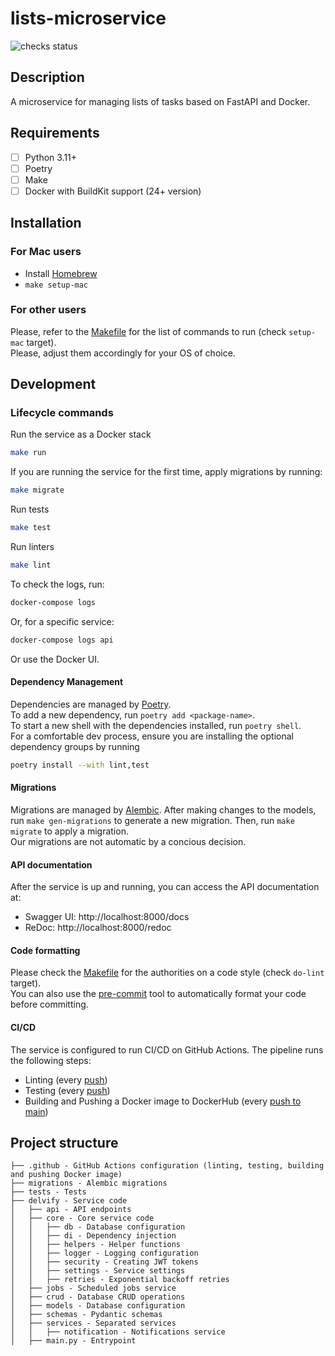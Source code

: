 # lists-microservice

![checks status](https://github.com/delvify-assessment/lists-microservice/actions/workflows/pr.yml/badge.svg)

## Description

A microservice for managing lists of tasks based on FastAPI and Docker.

## Requirements

- [ ] Python 3.11+
- [ ] Poetry
- [ ] Make
- [ ] Docker with BuildKit support (24+ version)

## Installation

### For Mac users

* Install [Homebrew](https://brew.sh/)
* `make setup-mac`

### For other users

Please, refer to the [Makefile](Makefile) for the list of commands to run (check `setup-mac` target).  
Please, adjust them accordingly for your OS of choice.

## Development

### Lifecycle commands

Run the service as a Docker stack

```bash
make run 
```

If you are running the service for the first time, apply migrations by running:

```bash
make migrate
```

Run tests

```bash
make test
```

Run linters

```bash
make lint
```

To check the logs, run:

```bash
docker-compose logs
```

Or, for a specific service:

```bash
docker-compose logs api
```

Or use the Docker UI.

#### Dependency Management

Dependencies are managed by [Poetry](https://python-poetry.org/).     
To add a new dependency, run `poetry add <package-name>`.  
To start a new shell with the dependencies installed, run `poetry shell`.  
For a comfortable dev process, ensure you are installing the optional dependency groups by running

```bash
poetry install --with lint,test
```

#### Migrations

Migrations are managed by [Alembic](https://alembic.sqlalchemy.org/en/latest/).
After making changes to the models, run `make gen-migrations` to generate a new migration.
Then, run `make migrate` to apply a migration.  
Our migrations are not automatic by a concious decision.

#### API documentation

After the service is up and running, you can access the API documentation at:

* Swagger UI: http://localhost:8000/docs
* ReDoc: http://localhost:8000/redoc

#### Code formatting

Please check the [Makefile](Makefile) for the authorities on a code style (check `do-lint` target).  
You can also use the [pre-commit](https://pre-commit.com/) tool to automatically format your code before committing.

#### CI/CD

The service is configured to run CI/CD on GitHub Actions.
The pipeline runs the following steps:

* Linting (every [push](.github/workflows/pr.yml))
* Testing (every [push](.github/workflows/pr.yml))
* Building and Pushing a Docker image to DockerHub (every [push to main](.github/workflows/deploy.yml))

## Project structure

```
├── .github - GitHub Actions configuration (linting, testing, building and pushing Docker image)
├── migrations - Alembic migrations
├── tests - Tests
├── delvify - Service code
│   ├── api - API endpoints
│   ├── core - Core service code
│   │   ├── db - Database configuration
│   │   ├── di - Dependency injection
│   │   ├── helpers - Helper functions
│   │   ├── logger - Logging configuration
│   │   ├── security - Creating JWT tokens
│   │   ├── settings - Service settings
│   │   ├── retries - Exponential backoff retries
│   ├── jobs - Scheduled jobs service
│   ├── crud - Database CRUD operations
│   ├── models - Database configuration
│   ├── schemas - Pydantic schemas
│   ├── services - Separated services
│   │   ├── notification - Notifications service
│   ├── main.py - Entrypoint

